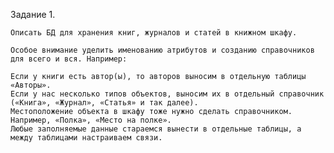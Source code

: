 Задание 1.

    Описать БД для хранения книг, журналов и статей в книжном шкафу.

    Особое внимание уделить именованию атрибутов и созданию справочников для всего и вся. Например:

    Если у книги есть автор(ы), то авторов выносим в отдельную таблицы «Авторы».
    Если у нас несколько типов объектов, выносим их в отдельный справочник («Книга», «Журнал», «Статья» и так далее).
    Местоположение объекта в шкафу тоже нужно сделать справочником. Например, «Полка», «Место на полке».
    Любые заполняемые данные стараемся вынести в отдельные таблицы, а между таблицами настраиваем связи.
